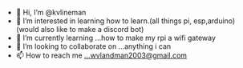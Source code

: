 - 👋 Hi, I’m @kvlineman
- 👀 I’m interested in learning how to learn.(all things pi, esp,arduino)  (would also like to make a discord bot)
- 🌱 I’m currently learning ...how to make my rpi a wifi gateway
- 💞️ I’m looking to collaborate on ...anything i can
- 📫 How to reach me ...wvlandman2003@gmail.com 

<!---
kvlineman/kvlineman is a ✨ special ✨ repository because its `README.md` (this file) appears on your GitHub profile.
You can click the Preview link to take a look at your changes.
--->
